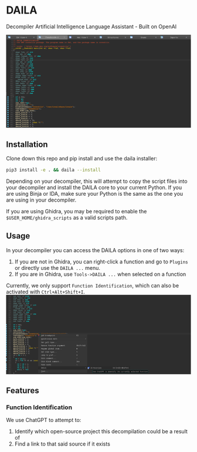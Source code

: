 # DAILA 
Decompiler Artificial Intelligence Language Assistant - Built on OpenAI

![](./assets/daila-ida.png)

## Installation
Clone down this repo and pip install and use the daila installer:
```bash
pip3 install -e . && daila --install 
```

Depending on your decompiler, this will attempt to copy the script files into your decompiler and install
the DAILA core to your current Python. If you are using Binja or IDA, make sure your Python is the same 
as the one you are using in your decompiler. 

If you are using Ghidra, you may be required to enable the `$USER_HOME/ghidra_scripts` as a valid 
scripts path. 

## Usage
In your decompiler you can access the DAILA options in one of two ways:
1. If you are not in Ghidra, you can right-click a function and go to `Plugins` or directly use the `DAILA ...` menu.
2. If you are in Ghidra, use `Tools->DAILA ...` when selected on a function

Currently, we only support `Function Identification`, which can also be activated with `Ctrl+Alt+Shift+I`.
![](./assets/daila_ida_2.png)


## Features
### Function Identification
We use ChatGPT to attempt to:
1. Identify which open-source project this decompilation could be a result of 
2. Find a link to that said source if it exists 
